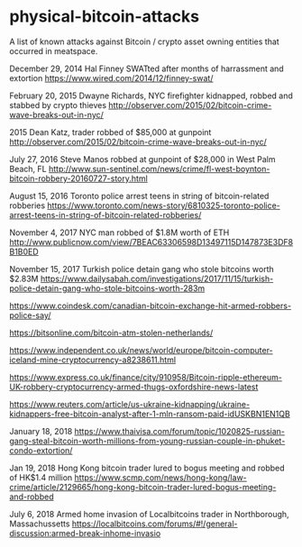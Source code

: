 # physical-bitcoin-attacks
A list of known attacks against Bitcoin / crypto asset owning entities that occurred in meatspace.

December 29, 2014
Hal Finney SWATted after months of harrassment and extortion
https://www.wired.com/2014/12/finney-swat/

February 20, 2015
Dwayne Richards, NYC firefighter kidnapped, robbed and stabbed by crypto thieves
http://observer.com/2015/02/bitcoin-crime-wave-breaks-out-in-nyc/

2015
Dean Katz, trader robbed of $85,000 at gunpoint
http://observer.com/2015/02/bitcoin-crime-wave-breaks-out-in-nyc/

July 27, 2016
Steve Manos robbed at gunpoint of $28,000 in West Palm Beach, FL
http://www.sun-sentinel.com/news/crime/fl-west-boynton-bitcoin-robbery-20160727-story.html

August 15, 2016
Toronto police arrest teens in string of bitcoin-related robberies
https://www.toronto.com/news-story/6810325-toronto-police-arrest-teens-in-string-of-bitcoin-related-robberies/

November 4, 2017
NYC man robbed of $1.8M worth of ETH
http://www.publicnow.com/view/7BEAC63306598D13497115D147873E3DF8B1B0ED

November 15, 2017
Turkish police detain gang who stole bitcoins worth $2.83M
https://www.dailysabah.com/investigations/2017/11/15/turkish-police-detain-gang-who-stole-bitcoins-worth-283m

https://www.coindesk.com/canadian-bitcoin-exchange-hit-armed-robbers-police-say/

https://bitsonline.com/bitcoin-atm-stolen-netherlands/

https://www.independent.co.uk/news/world/europe/bitcoin-computer-iceland-mine-cryptocurrency-a8238611.html

https://www.express.co.uk/finance/city/910958/Bitcoin-ripple-ethereum-UK-robbery-cryptocurrency-armed-thugs-oxfordshire-news-latest

https://www.reuters.com/article/us-ukraine-kidnapping/ukraine-kidnappers-free-bitcoin-analyst-after-1-mln-ransom-paid-idUSKBN1EN1QB


January 18, 2018
https://www.thaivisa.com/forum/topic/1020825-russian-gang-steal-bitcoin-worth-millions-from-young-russian-couple-in-phuket-condo-extortion/

Jan 19, 2018
Hong Kong bitcoin trader lured to bogus meeting and robbed of HK$1.4 million
https://www.scmp.com/news/hong-kong/law-crime/article/2129665/hong-kong-bitcoin-trader-lured-bogus-meeting-and-robbed

July 6, 2018
Armed home invasion of Localbitcoins trader in Northborough, Massachussetts
https://localbitcoins.com/forums/#!/general-discussion:armed-break-inhome-invasio
